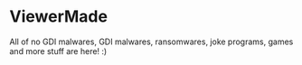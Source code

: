 # ViewerMade
All of no GDI malwares, GDI malwares, ransomwares, joke programs, games and more stuff are here! :)
